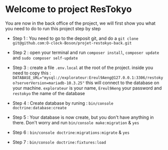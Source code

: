 # Welcome to project ResTokyo

You are now in the back office of the project, we will first show you what you need to do to run this project step by step

- Step 1 : You need to go to the deposit git, and do a `git clone git@github.com:O-clock-Boson/projet-restokyo-back.git`
  
- Step 2 : open your terminal and run `composer install`, `composer update` and `sudo composer self-update`

- Step 3 : create a file `.env.local` at the root of the project. inside you need to copy this : `DATABASE_URL="mysql://explorateur:Ereul9Aeng@127.0.0.1:3306/restokyo?serverVersion=mariadb-10.3.25"` 
  this will connect to the database on your machine. `explorateur` is your name, `Ereul9Aeng` your password and `restokyo` the name of the database

- Step 4 : Create database by runing : `bin/console doctrine:database:create`
  
- Step 5 : Your database is now create, but you don't have anything in there. Don't worry and run `bin/console make:migration` & `yes`
  
- Step 6 : `bin/console doctrine:migrations:migrate` & `yes`
  
- Step 7 : `bin/console doctrine:fixtures:load`